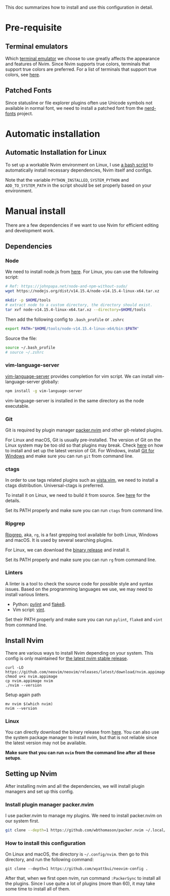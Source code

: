 This doc summarizes how to install and use this configuration in detail.

# Pre-requisite

## Terminal emulators

Which [terminal emulator](https://en.wikipedia.org/wiki/Terminal_emulator) we choose to use greatly affects the appearance and features of Nvim.
Since Nvim supports true colors, terminals that support true colors are preferred.
For a list of terminals that support true colors, see [here](https://github.com/termstandard/colors).


## Patched Fonts

Since statusline or file explorer plugins often use Unicode symbols not available in normal font,
we need to install a patched font from the [nerd-fonts](https://github.com/ryanoasis/nerd-fonts) project.

# Automatic installation

## Automatic Installation for Linux

To set up a workable Nvim environment on Linux,
I use [a bash script](nvim_setup_linux.sh) to automatically install necessary dependencies, Nvim itself and configs.

Note that the variable `PYTHON_INSTALLED`, `SYSTEM_PYTHON` and `ADD_TO_SYSTEM_PATH` in the script
should be set properly based on your environment.

# Manual install

There are a few dependencies if we want to use Nvim for efficient editing and development work.

## Dependencies

### Node

We need to install node.js from [here](https://nodejs.org/en/download/).
For Linux, you can use the following script:

```bash
# Ref: https://johnpapa.net/node-and-npm-without-sudo/
wget https://nodejs.org/dist/v14.15.4/node-v14.15.4-linux-x64.tar.xz

mkdir -p $HOME/tools
# extract node to a custom directory, the directory should exist.
tar xvf node-v14.15.4-linux-x64.tar.xz --directory=$HOME/tools
```

Then add the following config to `.bash_profile` or `.zshrc`

```bash
export PATH="$HOME/tools/node-v14.15.4-linux-x64/bin:$PATH"
```

Source the file:

```bash
source ~/.bash_profile
# source ~/.zshrc
```

### vim-language-server

[vim-language-server](https://github.com/iamcco/vim-language-server) provides completion for vim script. We can install vim-language-server globally:

```bash
npm install -g vim-language-server
```

vim-language-server is installed in the same directory as the node executable.

### Git

Git is required by plugin manager [packer.nvim](https://github.com/wbthomason/packer.nvim) and other git-related plugins.

For Linux and macOS, Git is usually pre-installed.
The version of Git on the Linux system may be too old so that plugins may break.
Check [here](https://jdhao.github.io/2021/03/27/upgrade_git_on_linux/) on how to install and set up the latest version of Git.
For Windows, install [Git for Windows](https://git-scm.com/download/win) and make sure you can run `git` from command line.

### ctags

In order to use tags related plugins such as [vista.vim](https://github.com/liuchengxu/vista.vim), we need to install a ctags distribution.
Universal-ctags is preferred.

To install it on Linux, we need to build it from source. See [here](https://askubuntu.com/a/836521/768311) for the details.

Set its PATH properly and make sure you can run `ctags` from command line.

### Ripgrep

[Ripgrep](https://github.com/BurntSushi/ripgrep), aka, `rg`, is a fast grepping tool available for both Linux, Windows and macOS.
It is used by several searching plugins.

For Linux, we can download the [binary release](https://github.com/BurntSushi/ripgrep/releases) and install it.

Set its PATH properly and make sure you can run `rg` from command line.

### Linters

A linter is a tool to check the source code for possible style and syntax issues.
Based on the programming languages we use, we may need to install various linters.

+ Python: [pylint](https://github.com/PyCQA/pylint) and [flake8](https://github.com/PyCQA/flake8).
+ Vim script: [vint](https://github.com/Kuniwak/vint).

Set their PATH properly and make sure you can run `pylint`, `flake8` and `vint` from command line.

## Install Nvim

There are various ways to install Nvim depending on your system.
This config is only maintained for [the latest nvim stable release](https://github.com/neovim/neovim/releases/tag/stable).

```
curl -LO https://github.com/neovim/neovim/releases/latest/download/nvim.appimage
chmod u+x nvim.appimage
cp nvim.appimage nvim
./nvim --version
```

Setup again path
```
mv nvim $(which nvim)
nvim --version
```

### Linux

You can directly download the binary release from [here](https://github.com/neovim/neovim/releases/download/stable/nvim-linux64.tar.gz).
You can also use the system package manager to install nvim,
but that is not reliable since the latest version may not be available.

**Make sure that you can run `nvim` from the command line after all these setups**.

## Setting up Nvim

After installing nvim and all the dependencies, we will install plugin managers and set up this config.

### Install plugin manager packer.nvim

I use packer.nvim to manage my plugins. We need to install packer.nvim on our system first.

```bash
git clone --depth=1 https://github.com/wbthomason/packer.nvim ~/.local/share/nvim/site/pack/packer/opt/packer.nvim
```

### How to install this configuration

On Linux and macOS, the directory is `~/.config/nvim`.
then go to this directory, and run the following command:

```
git clone --depth=1 https://github.com/wyattbui/neovim-config .
```

After that, when we first open nvim, run command `:PackerSync` to install all the plugins.
Since I use quite a lot of plugins (more than 60), it may take some time to install all of them.

[^1]: Use `echo %userprofile%` to see where your `$HOME` is.
